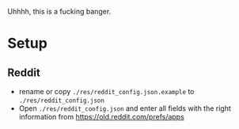 Uhhhh, this is a fucking banger.

# Setup
## Reddit
* rename or copy ``./res/reddit_config.json.example`` to ``./res/reddit_config.json``
* Open ``./res/reddit_config.json`` and enter all fields with the right information from https://old.reddit.com/prefs/apps